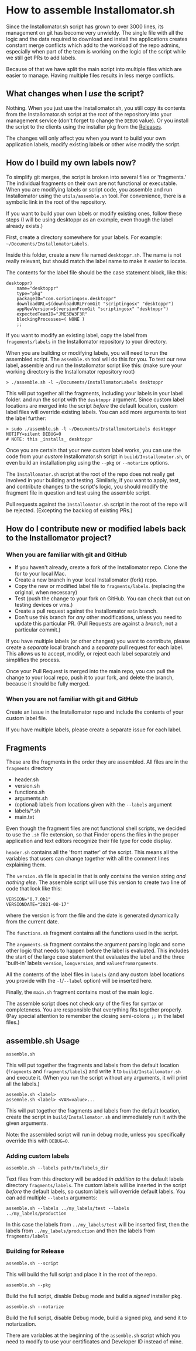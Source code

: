 # How to assemble Installomator.sh

Since the Installomator.sh script has grown to over 3000 lines, its management on git has become very unwieldy. The single file with all the logic and the data required to download and install the applications creates constant merge conflicts which add to the workload of the repo admins, especially when part of the team is working on the logic of the script while we still get PRs to add labels.

Because of that we have split the main script into multiple files which are easier to manage. Having multiple files results in less merge conflicts.

## What changes when I _use_ the script?

Nothing. When you just use the Installomator.sh, you still copy its contents from the Installomator.sh script at the root of the repository into your management service (don't forget to change the `DEBUG` value). Or you install the script to the clients using the installer pkg from the [Releases](https://github.com/Installomator/Installomator/releases).

The changes will only affect you when you want to build your own application labels, modify existing labels or other wise modify the script.

## How do I build my own labels now?

To simplify git merges, the script is broken into several files or 'fragments.' The individual fragments on their own are not functional or executable. When you are modifying labels or script code, you assemble and run Installomator using the `utils/assemble.sh` tool. For convenience, there is a symbolic link in the root of the repository.

If you want to build your own labels or modify existing ones, follow these steps (I will be using desktoppr as an example, even though the label already exists.)

First, create a directory somewhere for your labels. For example: `~/Documents/InstallomatorLabels`.

Inside this folder, create a new file named `desktoppr.sh`. The name is not really relevant, but should match the label name to make it easier to locate.

The contents for the label file should be the case statement block, like this:

```
desktoppr)
    name="desktoppr"
    type="pkg"
    packageID="com.scriptingosx.desktoppr"
    downloadURL=$(downloadURLFromGit "scriptingosx" "desktoppr")
    appNewVersion=$(versionFromGit "scriptingosx" "desktoppr")
    expectedTeamID="JME5BW3F3R"
    blockingProcesses=( NONE )
    ;;
```

If you want to modify an existing label, copy the label from `fragements/labels` in the Installomator repository to your directory.

When you are building or modifying labels, you will need to run the assembled script. The `assemble.sh` tool will do this for you. To test our new label, assemble and run the Installomator script like this: (make sure your working directory is the Installomator repository root)

```
> ./assemble.sh -l ~/Documents/InstallomatorLabels desktoppr
```

This will put together all the fragments, including your labels in your label folder. and run the script with the `desktoppr` argument. Since custom label locations are merged into the script _before_ the default location, custom label files will override existing labels. You can add more arguments to test the label further:

```
> sudo ./assemble.sh -l ~/Documents/InstallomatorLabels desktoppr NOTIFY=silent DEBUG=0
# NOTE: this _installs_ desktoppr
```

Once you are certain that your new custom label works, you can use the code from your _custom_ Installomator.sh script in `build/Installomator.sh`, or even build an installation pkg using the `--pkg` or `--notarize` options.

The `Installomator.sh` script at the root of the repo does not really get involved in your building and testing. Similarly, if you want to apply, test, and contribute changes to the script's logic, you should modify the fragment file in question and test using the assemble script.

Pull requests against the `Installomator.sh` script in the root of the repo will be rejected. (Excepting the backlog of existing PRs.)

## How do I contribute new or modified labels back to the Installomator project?

### When you are familiar with git and GitHub

- If you haven't already, create a fork of the Installomator repo. Clone the for to your local Mac.
- Create a new branch in your local Installomator (fork) repo.
- Copy the new or modified label file to `fragments/labels`. (replacing the original, when necessary)
- Test (push the change to your fork on GitHub. You can check that out on testing devices or vms.)
- Create a pull request against the Installomator `main` branch.
- Don't use this branch for _any_ other modifications, unless you need to update this particular PR. (Pull Requests are against a _branch_, not a particular commit.)

If you have multiple labels (or other changes) you want to contribute, please create a _separate_ local branch and a _separate_ pull request for each label. This allows us to accept, modify, or reject each label separately and simplifies the process. 

Once your Pull Request is merged into the main repo, you can pull the change to your local repo, push it to your fork, and delete the branch, because it should be fully merged.

### When you are not familiar with git and GitHub

Create an Issue in the Installomator repo and include the contents of your custom label file.

If you have multiple labels, please create a separate issue for each label.

## Fragments

These are the fragments in the order they are assembled. All files are in the `fragments` directory

- header.sh
- version.sh
- functions.sh
- arguments.sh
- (optional) labels from locations given with the `--labels` argument
- labels/*.sh
- main.txt

Even though the fragment files are not functional shell scripts, we decided to use the `.sh` file extension, so that Finder opens the files in the proper application and text editors recognize their file type for code display.

`header.sh` contains all the 'front matter' of the script. This means all the variables that users can change together with all the comment lines explaining them.

The `version.sh` file is special in that is only contains the version string _and nothing else_. The assemble script will use this version to create two line of code that look like this:

```
VERSION="0.7.0b1"
VERSIONDATE="2021-08-17"
```

where the version is from the file and the date is generated dynamically from the current date.

The `functions.sh` fragment contains all the functions used in the script.

The `arguments.sh` fragment contains the argument parsing logic and some other logic that needs to happen before the label is evaluated. This includes the start of the large case statement that evaluates the label and the three 'built-in' labels `version`, `longversion`, and `valuesfromarguments`.

All the contents of the label files in `labels` (and any custom label locations you provide with the `-l`/`--label` option) will be inserted here.

Finally, the `main.sh` fragment contains most of the main logic.

The assemble script does not check _any_ of the files for syntax or completeness. You are responsible that everything fits together properly. (Pay special attention to remember the closing semi-colons `;;` in the label files.)

## assemble.sh Usage

```
assemble.sh
```

This will put together the fragments and labels from the default location (`fragments` and `fragments/labels`) and write it to `build/Installomator.sh` and execute it. (When you run the script without any arguments, it will print all the labels.)

```
assemble.sh <label>
assemnle.sh <label> <VAR=value>...
```

This will put together the fragments and labels from the default location, create the script in `build/Installomator.sh` and immediately run it with the given arguments. 

Note: the assembled script will run in debug mode, unless you specifically override this with `DEBUG=0`.

### Adding custom labels

```
assemble.sh --labels path/to/labels_dir
```

Text files from this directory will be added _in addition to_ the default labels directory `fragments/labels`. The custom labels will be inserted in the script _before_ the default labels, so custom labels will override default labels. You can add multiple `--labels` arguments:

```
assemble.sh --labels ../my_labels/test --labels ../my_labels/production
```

In this case the labels from `../my_labels/test` will be inserted first, then the labels from `../my_labels/production`  and then the labels from `fragments/labels`

### Building for Release

```
assemble.sh --script
```

This will build the full script and place it in the root of the repo.

```
assemble.sh --pkg
```

Build the full script, disable Debug mode and build a _signed_ installer pkg.

```
assemble.sh --notarize 
```

Build the full script, disable Debug mode, build a signed pkg, and send it to notarization.

There are variables at the beginning of the `assemble.sh` script which you need to modify to use your certificates and Developer ID instead of mine.
